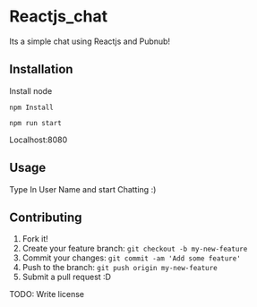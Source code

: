 


# Reactjs_chat
Its a simple chat using Reactjs and Pubnub!
## Installation

Install node

  `npm Install`

  `npm run start`

  Localhost:8080

## Usage
Type In User Name and start Chatting :)

## Contributing
1. Fork it!
2. Create your feature branch: `git checkout -b my-new-feature`
3. Commit your changes: `git commit -am 'Add some feature'`
4. Push to the branch: `git push origin my-new-feature`
5. Submit a pull request :D

TODO: Write license
